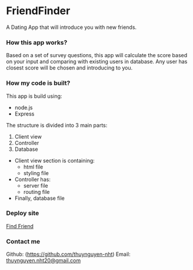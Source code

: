 # FriendFinder
A Dating App that will introduce you with new friends.

### How this app works?
Based on a set of survey questions, this app will calculate the score based on your input and comparing with existing users in database. Any user has closest score will be chosen and introducing to you.

### How my code is built?

This app is build using:
- node.js
- Express

The structure is divided into 3 main parts:
1. Client view
2. Controller
3. Database

  - Client view section is containing:
    - html file
    - styling file
  - Controller has:
    - server file
    - routing file
  - Finally, database file




### Deploy site
[Find Friend](https://find-friend-tn.herokuapp.com/)

### Contact me 
Github: (https://github.com/thuynguyen-nht)
Email: thuynguyen.nht20@gmail.com

